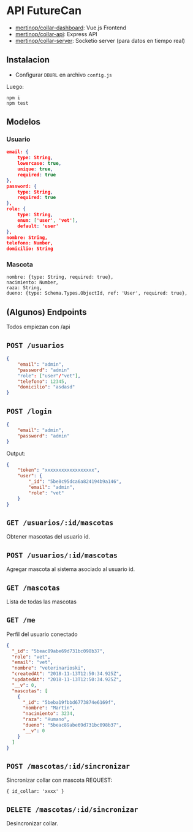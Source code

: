 # API FutureCan
- [mertinop/collar-dashboard](https://github.com/mertinop/collar-dashboard): Vue.js Frontend
- [mertinop/collar-api](https://github.com/mertinop/collar-api): Express API
- [mertinop/collar-server](https://github.com/mertinop/collar-server): Socketio server (para datos en tiempo real)

## Instalacion
 - Configurar `DBURL` en archivo `config.js`
 
 Luego:
```
npm i
npm test
```

## Modelos
### Usuario
```json
email: {
    type: String,
    lowercase: true,
    unique: true,
    required: true
},
password: {
    type: String,
    required: true
},
role: {
    type: String,
    enum: ['user', 'vet'],
    default: 'user'
},
nombre: String,
telefono: Number,
domicilio: String
```
### Mascota
```
nombre: {type: String, required: true},
nacimiento: Number,
raza: String,
dueno: {type: Schema.Types.ObjectId, ref: 'User', required: true},
```

## (Algunos) Endpoints
Todos empiezan con /api

## `POST /usuarios`
```json
{
    "email": "admin",
    "password": "admin"
    "role": ["user"/"vet"],
    "telefono": 12345,
    "domicilio": "asdasd"
}

```
## `POST /login`

```json
{
    "email": "admin",
    "password": "admin"
}
```
Output:
```json
{
    "token": "xxxxxxxxxxxxxxxxxx",
    "user": {
        "_id": "5be8c95dca6a824194b9a146",
        "email": "admin",
        "role": "vet"
    }
}
```
## `GET /usuarios/:id/mascotas`
 Obtener mascotas del usuario id.
## `POST /usuarios/:id/mascotas`
Agregar mascota al sistema asociado al usuario id.
## `GET /mascotas`
Lista de todas las mascotas

## `GET /me`
Perfil del usuario conectado
```json
{
  "_id": "5beac89abe69d731bc098b37",
  "role": "vet",
  "email": "vet",
  "nombre": "veterinarioski",
  "createdAt": "2018-11-13T12:50:34.925Z",
  "updatedAt": "2018-11-13T12:50:34.925Z",
  "__v": 0,
  "mascotas": [
    {
      "_id": "5beba19fbbd6773874e6169f",
      "nombre": "Martín",
      "nacimiento": 3234,
      "raza": "Humano",
      "dueno": "5beac89abe69d731bc098b37",
      "__v": 0
    }
  ]
}
```
## `POST /mascotas/:id/sincronizar`
Sincronizar collar con mascota
REQUEST:
```
{ id_collar: 'xxxx' }
```
## `DELETE /mascotas/:id/sincronizar`
Desincronizar collar.